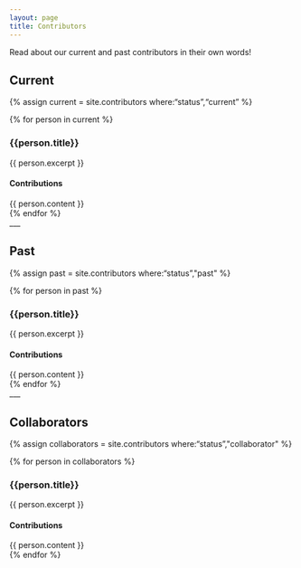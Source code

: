 ```yaml
---
layout: page
title: Contributors
---
```


Read about our current and past contributors in their own words!

## Current
{% assign current = site.contributors where:“status”,“current” %}
<div class="posts">
  {% for person in current %}
  <article>
    <div class="content">
      <h3>{{person.title}}</h3>
      {{ person.excerpt }}
      <h4>Contributions</h4>
      {{ person.content }}
    </div>
  </article>
  {% endfor %}
</div>
___

## Past
{% assign past = site.contributors where:“status”,"past" %}
<div class="posts">
  {% for person in past %}
  <article>
    <div class="content">
      <h3>{{person.title}}</h3>
      {{ person.excerpt }}
      <h4>Contributions</h4>
      {{ person.content }}
    </div>
  </article>
  {% endfor %}
</div>
___

## Collaborators
{% assign collaborators = site.contributors where:“status”,"collaborator" %}
<div class="posts">
  {% for person in collaborators %}
  <article>
    <div class="content">
      <h3>{{person.title}}</h3>
      {{ person.excerpt }}
      <h4>Contributions</h4>
      {{ person.content }}
    </div>
  </article>
  {% endfor %}
</div>
